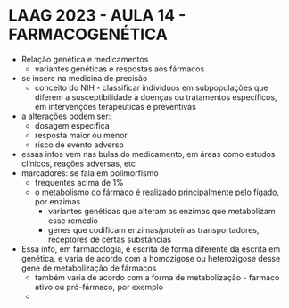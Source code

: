 # LAAG 2023 - AULA 14 - FARMACOGENÉTICA

- Relação genética e medicamentos
  - variantes genéticas e respostas aos fármacos
- se insere na medicina de precisão
  - conceito do NIH - classificar individuos em subpopulações que diferem a susceptibilidade à doenças ou tratamentos específicos, em intervenções terapeuticas e preventivas
- a alterações podem ser:
  - dosagem específica
  - resposta maior ou menor
  - risco de evento adverso
- essas infos vem nas bulas do medicamento, em áreas como estudos clínicos, reações adversas, etc
- marcadores: se fala em polimorfismo
  - frequentes acima de 1%
  - o metabolismo do fármaco é realizado principalmente pelo fígado, por enzimas
    - variantes genéticas que alteram as enzimas que metabolizam esse remedio
    - genes que codificam enzimas/proteínas transportadores, receptores de certas substâncias
- Essa info, em farmacologia, é escrita de forma diferente da escrita em genética, e varia de acordo com a homozigose ou heterozigose desse gene de metabolização de fármacos
  - também varia de acordo com a forma de metabolização - farmaco ativo ou pró-fármaco, por exemplo
  - 
